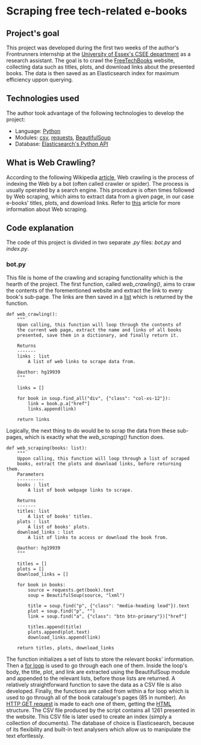 # Scraping free tech-related e-books

## Project's goal
This project was developed during the first two weeks of the author's Frontrunners internship at the [University of Essex's CSEE department](https://www.essex.ac.uk/departments/computer-science-and-electronic-engineering) as a research assistant. The goal is to crawl the [FreeTechBooks](https://www.freetechbooks.com/) website, collecting data such as titles, plots, and download links about the presented books. The data is then saved as an Elasticsearch index for maximum efficiency uppon querying.

## Technologies used
The author took advantage of the following technologies to develop the project:
- Language: [Python](https://www.python.org/downloads/)
- Modules: [csv](https://docs.python.org/3/library/csv.html), [requests](https://docs.python-requests.org/en/latest/), [BeautifulSoup](https://www.crummy.com/software/BeautifulSoup/bs4/doc/)
- Database: [Elasticsearch's Python API](https://elasticsearch-py.readthedocs.io/en/v8.0.0/)

## What is Web Crawling?
According to the following Wikipedia [article](https://en.wikipedia.org/wiki/Web_crawler), Web crawling is the process of indexing the Web by a bot (often called crawler or spider). The process is usually operated by a search engine. This procedure is often times followed by Web scraping, which aims to extract data from a given page, in our case e-books' titles, plots, and download links. Refer to [this](https://en.wikipedia.org/wiki/Web_scraping) article for more information about Web scraping.

## Code explanation
The code of this project is divided in two separate *.py* files: *bot.py* and *index.py*.

### bot.py
This file is home of the crawling and scraping functionality which is the hearth of the project. The first function, called *web_crawling()*, aims to craw the contents of the forementioned website and extract the link to every book's sub-page. The links are then saved in a [list](https://docs.python.org/3/tutorial/datastructures.html#list-comprehensions) which is returned by the function.
```
def web_crawling():
    """
    Upon calling, this function will loop through the contents of
    the current web page, extract the name and links of all books
    presented, save them in a dictionary, and finally return it.
    
    Returns
    -------
    links : list
        A list of web links to scrape data from.
        
    @author: hg19939
    """
    
    links = []

    for book in soup.find_all("div", {"class": "col-xs-12"}):
        link = book.p.a["href"]
        links.append(link)
    
    return links
```
Logically, the next thing to do would be to scrap the data from these sub-pages, which is exactly what the *web_scraping()* function does.
```
def web_scraping(books: list):
    """
    Uppon calling, this function will loop through a list of scraped
    books, extract the plots and download links, before returning them.
    Parameters
    ----------
    books : list
        A list of book webpage links to scrape.

    Returns
    -------
    titles: list
        A list of books' titles.
    plots : list
        A list of books' plots.
    download_links : list
        A list of links to access or download the book from.
        
    @author: hg19939
    """
    
    titles = []
    plots = []
    download_links = []

    for book in books:
        source = requests.get(book).text
        soup = BeautifulSoup(source, "lxml")
        
        title = soup.find("p", {"class": "media-heading lead"}).text
        plot = soup.find("p", "")
        link = soup.find("a", {"class": "btn btn-primary"})["href"]
        
        titles.append(title)
        plots.append(plot.text)
        download_links.append(link)
    
    return titles, plots, download_links
```
The function initializes a set of lists to store the relevant books' information. Then a [for loop](https://docs.python.org/3/tutorial/controlflow.html#for-statements) is used to go through each one of them. Inside the loop's body, the title, plot, and link are extracted using the BeautifulSoup module and appended to the relevant lists, before those lists are returned. A relatively straightforward function to save the data as a CSV file is also developed. Finally, the functions are called from within a for loop which is used to go through all of the book catalouge's pages (85 in number). An [HTTP GET request](https://developer.mozilla.org/en-US/docs/Web/HTTP/Methods/GET) is made to each one of them, getting the [HTML](https://en.wikipedia.org/wiki/HTML) structure. The CSV file produced by the script contains all 1261 presented in the website. This CSV file is later used to create an index (simply a collection of documents). The database of choice is Elasticsearch, because of its flexibility and built-in text analysers which allow us to manipulate the text efortlessly.
